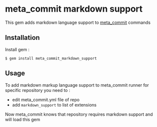 # meta_commit markdown support

This gem adds markdown language support to [meta_commit](https://github.com/usernam3/meta_commit) commands

## Installation

Install gem :

    $ gem install meta_commit_markdown_support

## Usage

To add markdown markup language support to meta_commit runner for specific repository you need to :

-   edit meta_commit.yml file of repo
-   add `markdown_support` to list of extensions

Now meta_commit knows that repository requires markdown support and will load this gem
